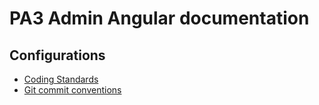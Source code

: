 # PA3 Admin Angular documentation

## Configurations

- [Coding Standards](coding-standards.md)
- [Git commit conventions](commit-conventions.md)
